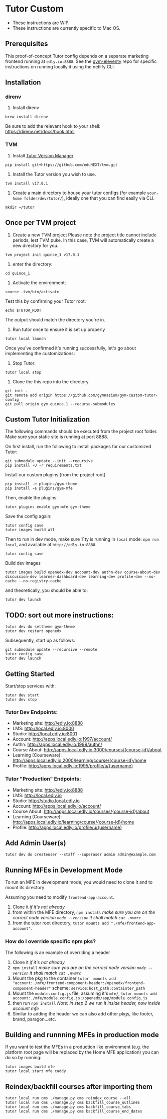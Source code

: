 # Tutor Custom

- These instructions are WIP.
- These instructions are currently specific to Mac OS.

## Prerequisites
This proof-of-concept Tutor config depends on a separate marketing frontend running at `edly.io:8888`. See the [gym-eleventy](https://github.com/gymnasium/gym-eleventy) repo for specific instructions on running locally it using the netlify CLI.

## Installation


### direnv
1. Install direnv
```
brew install direnv
```

Be sure to add the relevant hook to your shell: https://direnv.net/docs/hook.html

### TVM
1. Install [Tutor Version Manager](https://github.com/eduNEXT/tvm)
```
pip install git+https://github.com/eduNEXT/tvm.git
```

1. Install the Tutor version you wish to use.
```
tvm install v17.0.1
```


1. Create a main directory to house your tutor configs (for example `your-home folder/dev/tutor/`), ideally one that you can find easily via CLI. 
```
mkdir ~/tutor
```

## Once per TVM project

1. Create a new TVM project
Please note the project title cannot include periods, lest TVM puke. In this case, TVM will automatically create a new directory for you.
```
tvm project init quince_1 v17.0.1
```

1. enter the directory:
```
cd quince_1
```

1. Activate the environment:
```
source .tvm/bin/activate
```

Test this by confirming your Tutor root:
```
echo $TUTOR_ROOT
```
The output should match the directory you're in.

1. Run tutor once to ensure it is set up properly
```
tutor local launch
```

Once you've confirmed it's running successfully, let's go about implementing the customizations:

1. Stop Tutor:
```
tutor local stop
```



1.  Clone the this repo into the directory
```
git init .
git remote add origin https://github.com/gymnasium/gym-custom-tutor-config
git pull origin gym.quince.1 --recurse-submodules
```


## Custom Tutor Initialization
The following commands should be executed from the project root folder. Make sure your static site is running at port 8888.

On first install, run the following to install packages for our customized Tutor:
```
git submodule update --init --recursive
pip install -U -r requirements.txt
```
Install our custom plugins (from the project root)
```
pip install -e plugins/gym-theme
pip install -e plugins/gym-mfe
```
Then, enable the plugins:

```
tutor plugins enable gym-mfe gym-theme
```

Save the config again:
```
tutor config save
tutor images build all
```

Then to run in dev mode, make sure 11ty is running in `local` mode: `npm run local`, and available at `http://edly.io:8888`.

```
tutor config save
```
Build dev images
```
tutor images build openedx-dev account-dev authn-dev course-about-dev discussion-dev learner-dashboard-dev learning-dev profile-dev --no-cache --no-registry-cache
```

and theoretically, you should be able to:
```
tutor dev launch
```

## TODO: sort out more instructions:


```
tutor dev do settheme gym-theme
tutor dev restart openedx
```

Subsequently, start up as follows:

```
git submodule update --recursive --remote
tutor config save
tutor dev launch
```

## Getting Started

Start/stop services with:

```
tutor dev start
tutor dev stop
```

### Tutor Dev Endpoints:

* Marketing site: http://edly.io:8888
* LMS: http://local.edly.io:8000
* Studio: http://local.edly.io:8001
* Account: http://apps.local.edly.io:1997/account/
* Authn: http://apps.local.edly.io:1999/authn/
* Course About: http://apps.local.edly.io:3000/courses/{course-id}/about
* Learning (Courseware): http://apps.local.edly.io:2000/learning/course/{course-id}/home
* Profile: http://apps.local.edly.io:1995/profile/u/{username}

### Tutor "Production" Endpoints:

* Marketing site: http://edly.io:8888
* LMS: http://local.edly.io
* Studio: http://studio.local.edly.io
* Account: http://apps.local.edly.io/account/
* Course About: http://apps.local.edly.io/courses/{course-id}/about
* Learning (Courseware): http://apps.local.edly.io/learning/course/{course-id}/home
* Profile: http://apps.local.edly.io/profile/u/{username}

## Add Admin User(s)

```
tutor dev do createuser --staff --superuser admin admin@example.com
```

## Running MFEs in Development Mode

To run an MFE in development mode, you would need to clone it and to mount its directory

 Assuming you need to modify `frontend-app-account`.

1. Clone it _if it's not already_ 
2. from within the MFE directory, `npm install` _make sure you are on the correct node version `node --version` it shall match `cat .nvmrc`_
3. from the tutor root directory, `tutor mounts add "./mfe/frontend-app-account"`. 

### How do I override specific npm pks?

The following is an example of overriding a header

1. Clone it _if it's not already_
1. `npm install` _make sure you are on the correct node version `node --version` it shall match `cat .nvmrc`_
1. Mount the pkg to the container `tutor  mounts add "account:./mfe/frontend-component-header:/openedx/frontend-component-header"` scheme: `service:host_path:containter_path`
1. Mount the `module.config.js` file, assuming it's `mfe/`, `tutor mounts add account:./mfe/module.config.js:/openedx/app/module.config.js`
1. then run `npm install` _Note: in step 2 we run it inside header, now inside account mfe_
1. Similar to adding the header we can also add other pkgs, like footer, brand, paragon...etc.

## Building and runnning MFEs in production mode

If you want to test the MFEs in a production like environment (e.g. the platform root page will be replaced by the Home MFE application) you can do so by running:

    tutor images build mfe
    tutor local start mfe caddy


## Reindex/backfill courses after importing them

```
tutor local run cms ./manage.py cms reindex_course --all
tutor local run cms ./manage.py cms backfill_course_outlines
tutor local run cms ./manage.py cms backfill_course_tabs
tutor local run cms ./manage.py cms backfill_course_end_dates
```